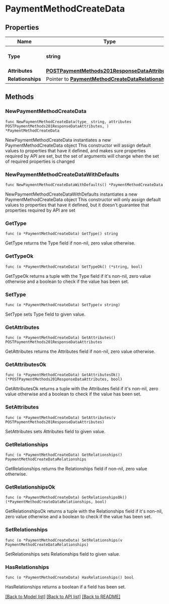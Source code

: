 # PaymentMethodCreateData

## Properties

Name | Type | Description | Notes
------------ | ------------- | ------------- | -------------
**Type** | **string** | The resource&#39;s type | [default to "payment_methods"]
**Attributes** | [**POSTPaymentMethods201ResponseDataAttributes**](POSTPaymentMethods201ResponseDataAttributes.md) |  | 
**Relationships** | Pointer to [**PaymentMethodCreateDataRelationships**](PaymentMethodCreateDataRelationships.md) |  | [optional] 

## Methods

### NewPaymentMethodCreateData

`func NewPaymentMethodCreateData(type_ string, attributes POSTPaymentMethods201ResponseDataAttributes, ) *PaymentMethodCreateData`

NewPaymentMethodCreateData instantiates a new PaymentMethodCreateData object
This constructor will assign default values to properties that have it defined,
and makes sure properties required by API are set, but the set of arguments
will change when the set of required properties is changed

### NewPaymentMethodCreateDataWithDefaults

`func NewPaymentMethodCreateDataWithDefaults() *PaymentMethodCreateData`

NewPaymentMethodCreateDataWithDefaults instantiates a new PaymentMethodCreateData object
This constructor will only assign default values to properties that have it defined,
but it doesn't guarantee that properties required by API are set

### GetType

`func (o *PaymentMethodCreateData) GetType() string`

GetType returns the Type field if non-nil, zero value otherwise.

### GetTypeOk

`func (o *PaymentMethodCreateData) GetTypeOk() (*string, bool)`

GetTypeOk returns a tuple with the Type field if it's non-nil, zero value otherwise
and a boolean to check if the value has been set.

### SetType

`func (o *PaymentMethodCreateData) SetType(v string)`

SetType sets Type field to given value.


### GetAttributes

`func (o *PaymentMethodCreateData) GetAttributes() POSTPaymentMethods201ResponseDataAttributes`

GetAttributes returns the Attributes field if non-nil, zero value otherwise.

### GetAttributesOk

`func (o *PaymentMethodCreateData) GetAttributesOk() (*POSTPaymentMethods201ResponseDataAttributes, bool)`

GetAttributesOk returns a tuple with the Attributes field if it's non-nil, zero value otherwise
and a boolean to check if the value has been set.

### SetAttributes

`func (o *PaymentMethodCreateData) SetAttributes(v POSTPaymentMethods201ResponseDataAttributes)`

SetAttributes sets Attributes field to given value.


### GetRelationships

`func (o *PaymentMethodCreateData) GetRelationships() PaymentMethodCreateDataRelationships`

GetRelationships returns the Relationships field if non-nil, zero value otherwise.

### GetRelationshipsOk

`func (o *PaymentMethodCreateData) GetRelationshipsOk() (*PaymentMethodCreateDataRelationships, bool)`

GetRelationshipsOk returns a tuple with the Relationships field if it's non-nil, zero value otherwise
and a boolean to check if the value has been set.

### SetRelationships

`func (o *PaymentMethodCreateData) SetRelationships(v PaymentMethodCreateDataRelationships)`

SetRelationships sets Relationships field to given value.

### HasRelationships

`func (o *PaymentMethodCreateData) HasRelationships() bool`

HasRelationships returns a boolean if a field has been set.


[[Back to Model list]](../README.md#documentation-for-models) [[Back to API list]](../README.md#documentation-for-api-endpoints) [[Back to README]](../README.md)


